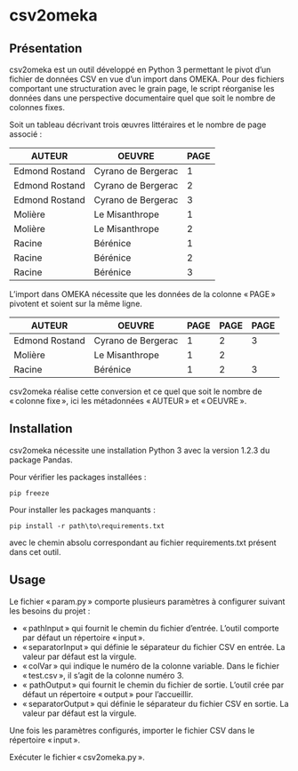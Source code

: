 # csv2omeka

## Présentation

csv2omeka est un outil développé en Python 3 permettant le pivot d’un fichier de données CSV en vue d’un import dans OMEKA. Pour des fichiers comportant une structuration avec le grain page, le script réorganise les données dans une perspective documentaire quel que soit le nombre de colonnes fixes.

Soit un tableau décrivant trois œuvres littéraires et le nombre de page associé :

| AUTEUR         | OEUVRE             | PAGE |
|----------------|--------------------|------|
| Edmond Rostand | Cyrano de Bergerac | 1    |
| Edmond Rostand | Cyrano de Bergerac | 2    |
| Edmond Rostand | Cyrano de Bergerac | 3    |
| Molière        | Le Misanthrope     | 1    |
| Molière        | Le Misanthrope     | 2    |
| Racine         | Bérénice           | 1    |
| Racine         | Bérénice           | 2    |
| Racine         | Bérénice           | 3    |

L’import dans OMEKA nécessite que les données de la colonne « PAGE » pivotent et soient sur la même ligne.

| AUTEUR         | OEUVRE             | PAGE | PAGE | PAGE |
|----------------|--------------------|------|------|------|
| Edmond Rostand | Cyrano de Bergerac | 1 | 2 | 3 |
| Molière        | Le Misanthrope     | 1 | 2 |   |
| Racine         | Bérénice           | 1 | 2 | 3 |

csv2omeka réalise cette conversion et ce quel que soit le nombre de « colonne fixe », ici les métadonnées « AUTEUR » et « OEUVRE ».

## Installation

csv2omeka nécessite une installation Python 3 avec la version 1.2.3 du package Pandas.

Pour vérifier les packages installées :
    
    pip freeze

Pour installer les packages manquants :

    pip install -r path\to\requirements.txt
    
avec le chemin absolu correspondant au fichier requirements.txt présent dans cet outil.

## Usage

Le fichier « param.py » comporte plusieurs paramètres à configurer suivant les besoins du projet :

* « pathInput » qui fournit le chemin du fichier d’entrée. L’outil comporte par défaut un répertoire « input ».
* « separatorInput » qui définie le séparateur du fichier CSV en entrée. La valeur par défaut est la virgule.
* « colVar » qui indique le numéro de la colonne variable. Dans le fichier « test.csv », il s’agit de la colonne numéro 3.
* « pathOutput » qui fournit le chemin du fichier de sortie. L’outil crée par défaut un répertoire « output » pour l’accueillir.
* « separatorOutput » qui définie le séparateur du fichier CSV en sortie. La valeur par défaut est la virgule.

Une fois les paramètres configurés, importer le fichier CSV dans le répertoire « input ».

Exécuter le fichier « csv2omeka.py ».

